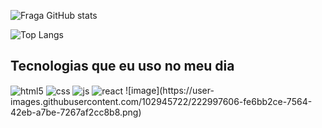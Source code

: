 ![Fraga GitHub stats](https://github-readme-stats.vercel.app/api?username=LucasBaffi&show_icons=true&theme=dracula&count_private=true)


![Top Langs](https://github-readme-stats.vercel.app/api/top-langs/?username=LucasBaffi&layout=compact)



## Tecnologias que eu uso no meu dia

<div style="display: inline_block">
  <img align="center" alt="html5" src="https://img.shields.io/badge/HTML5-E34F26?style=for-the-badge&logo=html5&logoColor=white" />
  <img align="center" alt="css" src="https://img.shields.io/badge/CSS3-1572B6?style=for-the-badge&logo=css3&logoColor=white" />
 <img align="center" alt="js" src="https://img.shields.io/badge/JavaScript-F7DF1E?style=for-the-badge&logo=javascript&logoColor=black" />
 <img align="center" alt="react" src="https://img.shields.io/badge/React-20232A?style=for-the-badge&logo=react&logoColor=61DAFB" />
  ![image](https://user-images.githubusercontent.com/102945722/222997606-fe6bb2ce-7564-42eb-a7be-7267af2cc8b8.png)


